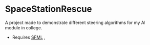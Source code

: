 # SpaceStationRescue

A project made to demonstrate different steering algorithms for my AI module in college.

* Requires [SFML](https://www.sfml-dev.org/) , 
